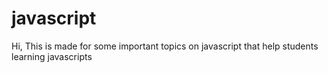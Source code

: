# javascript
Hi, This is made for some important topics on javascript that help students learning javascripts 
